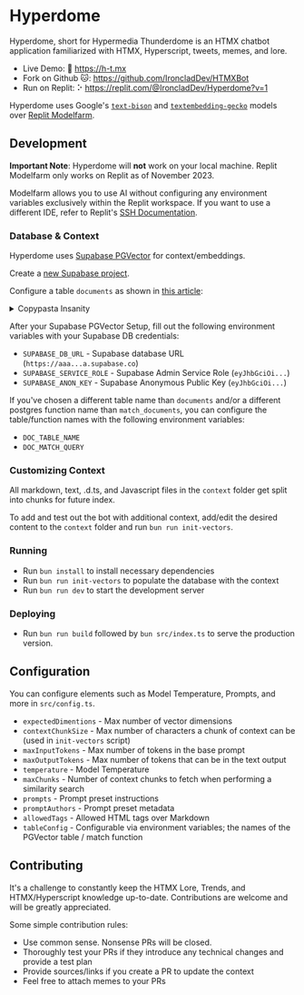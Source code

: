 # Hyperdome

Hyperdome, short for Hypermedia Thunderdome is an HTMX chatbot application familiarized with HTMX, Hyperscript, tweets, memes, and lore.

- Live Demo: 🔗 https://h-t.mx
- Fork on Github 🐱: https://github.com/IroncladDev/HTMXBot
- Run on Replit: ⠕ https://replit.com/@IroncladDev/Hyperdome?v=1

Hyperdome uses Google's [`text-bison`](https://cloud.google.com/vertex-ai/docs/generative-ai/model-reference/text) and [`textembedding-gecko`](https://cloud.google.com/vertex-ai/docs/generative-ai/model-reference/text-embeddings) models over [Replit Modelfarm](https://blog.replit.com/modelfarm).

## Development
**Important Note**: Hyperdome will **not** work on your local machine. Replit Modelfarm only works on Replit as of November 2023.

Modelfarm allows you to use AI without configuring any environment variables exclusively within the Replit workspace. If you want to use a different IDE, refer to Replit's [SSH Documentation](https://docs.replit.com/power-ups/ssh).

### Database & Context
Hyperdome uses [Supabase PGVector](https://supabase.com/docs/guides/database/extensions/pgvector) for context/embeddings. 

Create a [new Supabase project](https://supabase.com/dashboard/projects).

Configure a table `documents` as shown in [this article](https://supabase.com/blog/openai-embeddings-postgres-vector#:~:text=not%20using%20Python%3F-,Using%20PostgreSQL,-Enter%20pgvector%2C%20an):

<details>
  <summary>Copypasta Insanity</summary>
  
  (Just copy and paste all the code snippets into the SQL editor and run them)

  > ...
  >
  > First we'll enable the **Vector** extension. In Supabase, this can be done from the web portal through `Database` → `Extensions`. You can also do this in SQL by running:
  > ```sql
  > create extension vector;
  > ```
  >
  > Next let's create a table to store our documents and their embeddings:
  >
  > ```sql
  > create table documents (
  >   id bigserial primary key,
  >   content text,
  >   embedding vector(1536)
  > );
  > ```
  >
  > `pgvector` introduces a new data type called `vector`. In the code above, we create a column named `embedding` with the `vector` data type. The size of the vector defines how many dimensions the vector holds. OpenAI's `text-embedding-ada-002` model outputs 1536 dimensions, so we will use that for our vector size.
  >
  > ...
  >
  > Soon we're going to need to perform a similarity search over these embeddings. Let's create a function to do that:
  >
  > ```sql
  > create or replace function match_documents (
  >   query_embedding vector(1536),
  >   match_threshold float,
  >   match_count int
  > )
  > returns table (
  >   id bigint,
  >   content text,
  >   similarity float
  > )
  > language sql stable
  > as $$
  >   select
  >     documents.id,
  >     documents.content,
  >     1 - (documents.embedding <=> query_embedding) as similarity
  >   from documents
  >   where 1 - (documents.embedding <=> query_embedding) > match_threshold
  >   order by similarity desc
  >   limit match_count;
  > $$;
  > ```
  >
  > ...
  >
  > Once your table starts to grow with embeddings, you will likely want to add an index to speed up queries. Vector indexes are particularly important when you're ordering results because vectors are not grouped by similarity, so finding the closest by sequential scan is a resource-intensive operation.
  >
  > Each distance operator requires a different type of index. We expect to order by cosine distance, so we need `vector_cosine_ops` index. A good starting number of lists is 4 * sqrt(table_rows):
  >
  > ```sql
  > create index on documents using ivfflat (embedding vector_cosine_ops)
  > with
  >   (lists = 100);
  > ```
</details>

After your Supabase PGVector Setup, fill out the following environment variables with your Supabase DB credentials:

- `SUPABASE_DB_URL` - Supabase database URL (`https://aaa...a.supabase.co`)
- `SUPABASE_SERVICE_ROLE` - Supabase Admin Service Role (`eyJhbGciOi...`)
- `SUPABASE_ANON_KEY` - Supabase Anonymous Public Key (`eyJhbGciOi...`)

If you've chosen a different table name than `documents` and/or a different postgres function name than `match_documents`, you can configure the table/function names with the following environment variables:

- `DOC_TABLE_NAME`
- `DOC_MATCH_QUERY`

### Customizing Context
All markdown, text, .d.ts, and Javascript files in the `context` folder get split into chunks for future index.

To add and test out the bot with additional context, add/edit the desired content to the `context` folder and run `bun run init-vectors`.

### Running
- Run `bun install` to install necessary dependencies
- Run `bun run init-vectors` to populate the database with the context
- Run `bun run dev` to start the development server

### Deploying
- Run `bun run build` followed by `bun src/index.ts` to serve the production version.

## Configuration
You can configure elements such as Model Temperature, Prompts, and more in `src/config.ts`.

- `expectedDimentions` - Max number of vector dimensions
- `contextChunkSize` - Max number of characters a chunk of context can be (used in `init-vectors` script)
- `maxInputTokens` - Max number of tokens in the base prompt
- `maxOutputTokens` - Max number of tokens that can be in the text output
- `temperature` - Model Temperature
- `maxChunks` - Number of context chunks to fetch when performing a similarity search
- `prompts` - Prompt preset instructions
- `promptAuthors` - Prompt preset metadata
- `allowedTags` - Allowed HTML tags over Markdown
- `tableConfig` - Configurable via environment variables; the names of the PGVector table / match function

## Contributing
It's a challenge to constantly keep the HTMX Lore, Trends, and HTMX/Hyperscript knowledge up-to-date.  Contributions are welcome and will be greatly appreciated.

Some simple contribution rules:
- Use common sense. Nonsense PRs will be closed.
- Thoroughly test your PRs if they introduce any technical changes and provide a test plan
- Provide sources/links if you create a PR to update the context
- Feel free to attach memes to your PRs